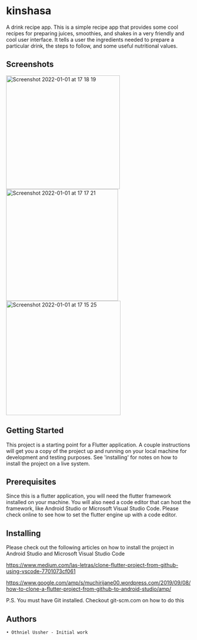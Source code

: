 # kinshasa

A drink recipe app. This is a simple recipe app that provides some cool recipes for preparing juices, smoothies, and shakes in a very friendly and cool user interface. It tells a user the ingredients needed to prepare a particular drink, the steps to follow, and some useful nutritional values.

## Screenshots
<img width="309" alt="Screenshot 2022-01-01 at 17 18 19" src="https://user-images.githubusercontent.com/53237532/147856196-e55e8ed6-59cb-426f-b50a-5c838502a46b.png"><img width="304" alt="Screenshot 2022-01-01 at 17 17 21" src="https://user-images.githubusercontent.com/53237532/147856202-8adf6f98-3603-4d97-b4f0-997a7827fb0b.png"><img width="311" alt="Screenshot 2022-01-01 at 17 15 25" src="https://user-images.githubusercontent.com/53237532/147856204-2752c69a-5bca-4d45-99b0-7027a522307f.png">


## Getting Started

This project is a starting point for a Flutter application.
A couple instructions will get you a copy of the project up and running on your local machine for development and testing purposes. See 'installing' for notes on how to install the project on a live system.

## Prerequisites

Since this is a flutter application, you will need the flutter framework installed on your machine. You will also need a code editor that can host the framework, like Android Studio or Microsoft Visual Studio Code. Please check online to see how to set the flutter engine up with a code editor.

## Installing

Please check out the following articles on how to install the project in Android Studio and Microsoft Visual Studio Code

https://www.medium.com/las-letras/clone-flutter-project-from-github-using-vscode-7701073cf061

https://www.google.com/amp/s/muchirijane00.wordpress.com/2019/09/08/how-to-clone-a-flutter-project-from-github-to-android-studio/amp/

P.S. You must have Git installed. Checkout git-scm.com on how to do this

## Authors

    • Othniel Ussher - Initial work

